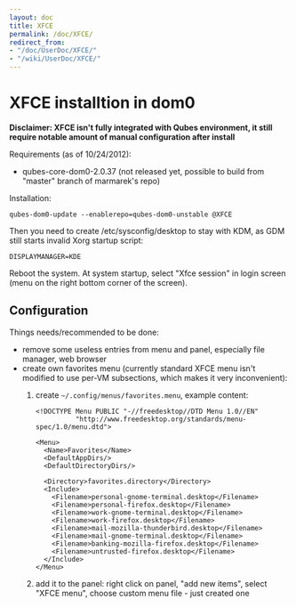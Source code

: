 ```yaml
---
layout: doc
title: XFCE
permalink: /doc/XFCE/
redirect_from:
- "/doc/UserDoc/XFCE/"
- "/wiki/UserDoc/XFCE/"
---
```


XFCE installtion in dom0
========================

**Disclaimer: XFCE isn't fully integrated with Qubes environment, it still require notable amount of manual configuration after install**

Requirements (as of 10/24/2012):

-   qubes-core-dom0-2.0.37 (not released yet, possible to build from "master" branch of marmarek's repo)

Installation:

    qubes-dom0-update --enablerepo=qubes-dom0-unstable @XFCE

Then you need to create /etc/sysconfig/desktop to stay with KDM, as GDM still starts invalid Xorg startup script:

    DISPLAYMANAGER=KDE

Reboot the system. At system startup, select "Xfce session" in login screen (menu on the right bottom corner of the screen).

Configuration
-------------

Things needs/recommended to be done:

-   remove some useless entries from menu and panel, especially file manager, web browser
-   create own favorites menu (currently standard XFCE menu isn't modified to use per-VM subsections, which makes it very inconvenient):
    1.  create `~/.config/menus/favorites.menu`, example content:

        ~~~
        <!DOCTYPE Menu PUBLIC "-//freedesktop//DTD Menu 1.0//EN"
                  "http://www.freedesktop.org/standards/menu-spec/1.0/menu.dtd">

        <Menu>
          <Name>Favorites</Name>
          <DefaultAppDirs/>
          <DefaultDirectoryDirs/>

          <Directory>favorites.directory</Directory>
          <Include>
            <Filename>personal-gnome-terminal.desktop</Filename>
            <Filename>personal-firefox.desktop</Filename>
            <Filename>work-gnome-terminal.desktop</Filename>
            <Filename>work-firefox.desktop</Filename>
            <Filename>mail-mozilla-thunderbird.desktop</Filename>
            <Filename>mail-gnome-terminal.desktop</Filename>
            <Filename>banking-mozilla-firefox.desktop</Filename>
            <Filename>untrusted-firefox.desktop</Filename>
          </Include>
        </Menu>
        ~~~

    2.  add it to the panel: right click on panel, "add new items", select "XFCE menu", choose custom menu file - just created one
